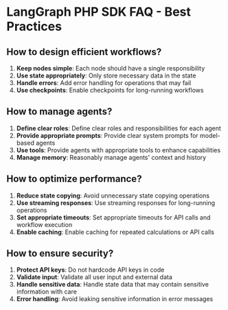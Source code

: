 # LangGraph PHP SDK FAQ - Best Practices

## How to design efficient workflows?
1. **Keep nodes simple**: Each node should have a single responsibility
2. **Use state appropriately**: Only store necessary data in the state
3. **Handle errors**: Add error handling for operations that may fail
4. **Use checkpoints**: Enable checkpoints for long-running workflows

## How to manage agents?
1. **Define clear roles**: Define clear roles and responsibilities for each agent
2. **Provide appropriate prompts**: Provide clear system prompts for model-based agents
3. **Use tools**: Provide agents with appropriate tools to enhance capabilities
4. **Manage memory**: Reasonably manage agents' context and history

## How to optimize performance?
1. **Reduce state copying**: Avoid unnecessary state copying operations
2. **Use streaming responses**: Use streaming responses for long-running operations
3. **Set appropriate timeouts**: Set appropriate timeouts for API calls and workflow execution
4. **Enable caching**: Enable caching for repeated calculations or API calls

## How to ensure security?
1. **Protect API keys**: Do not hardcode API keys in code
2. **Validate input**: Validate all user input and external data
3. **Handle sensitive data**: Handle state data that may contain sensitive information with care
4. **Error handling**: Avoid leaking sensitive information in error messages